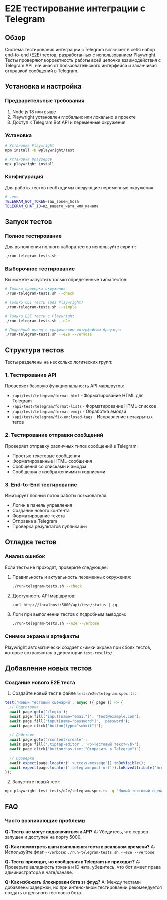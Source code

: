 # E2E тестирование интеграции с Telegram

## Обзор

Система тестирования интеграции с Telegram включает в себя набор end-to-end (E2E) тестов, разработанных с использованием Playwright. Тесты проверяют корректность работы всей цепочки взаимодействия с Telegram API, начиная от пользовательского интерфейса и заканчивая отправкой сообщений в Telegram.

## Установка и настройка

### Предварительные требования

1. Node.js 18 или выше
2. Playwright установлен глобально или локально в проекте
3. Доступ к Telegram Bot API и переменные окружения

### Установка

```bash
# Установка Playwright
npm install -D @playwright/test

# Установка браузеров
npx playwright install
```

### Конфигурация

Для работы тестов необходимы следующие переменные окружения:

```bash
# .env
TELEGRAM_BOT_TOKEN=ваш_токен_бота
TELEGRAM_CHAT_ID=ид_вашего_чата_или_канала
```

## Запуск тестов

### Полное тестирование

Для выполнения полного набора тестов используйте скрипт:

```bash
./run-telegram-tests.sh
```

### Выборочное тестирование

Вы можете запустить только определенные типы тестов:

```bash
# Только проверка окружения
./run-telegram-tests.sh --check

# Только CLI тесты (без Playwright)
./run-telegram-tests.sh --simple

# Только E2E тесты с Playwright
./run-telegram-tests.sh --e2e

# Подробный вывод с графическим интерфейсом браузера
./run-telegram-tests.sh --e2e --verbose
```

## Структура тестов

Тесты разделены на несколько логических групп:

### 1. Тестирование API

Проверяет базовую функциональность API маршрутов:

- `/api/test/telegram/format-html` - Форматирование HTML для Telegram
- `/api/test/telegram/format-lists` - Форматирование HTML-списков
- `/api/test/telegram/format-emoji` - Обработка эмодзи
- `/api/test/telegram/fix-unclosed-tags` - Исправление незакрытых тегов

### 2. Тестирование отправки сообщений

Проверяет отправку различных типов сообщений в Telegram:

- Простые текстовые сообщения
- Форматированные HTML-сообщения
- Сообщения со списками и эмодзи
- Сообщения с изображениями и подписями

### 3. End-to-End тестирование

Имитирует полный поток работы пользователя:

- Логин в панель управления
- Создание нового контента
- Форматирование текста 
- Отправка в Telegram
- Проверка результатов публикации

## Отладка тестов

### Анализ ошибок

Если тесты не проходят, проверьте следующее:

1. Правильность и актуальность переменных окружения:
   ```bash
   ./run-telegram-tests.sh --check
   ```

2. Доступность API маршрутов:
   ```bash
   curl http://localhost:5000/api/test/status | jq
   ```

3. Логи при выполнении тестов с подробным выводом:
   ```bash
   ./run-telegram-tests.sh --e2e --verbose
   ```

### Снимки экрана и артефакты

Playwright автоматически создает снимки экрана при сбоях тестов, которые сохраняются в директории `test-results/`.

## Добавление новых тестов

### Создание нового E2E теста

1. Создайте новый тест в файле `tests/e2e/telegram.spec.ts`:

```typescript
test('Новый тестовый сценарий', async ({ page }) => {
  // Подготовка
  await page.goto('/login');
  await page.fill('input[name="email"]', 'test@example.com');
  await page.fill('input[name="password"]', 'password');
  await page.click('button[type="submit"]');
  
  // Действие
  await page.goto('/content/create');
  await page.fill('.tiptap-editor', '<b>Тестовый текст</b>');
  await page.click('button:has-text("Отправить в Telegram")');
  
  // Проверка
  await expect(page.locator('.success-message')).toBeVisible();
  await expect(page.locator('.telegram-post-url')).toHaveAttribute('href', /t.me/);
});
```

2. Запустите новый тест:
```bash
npx playwright test tests/e2e/telegram.spec.ts -g "Новый тестовый сценарий"
```

## FAQ

### Часто возникающие проблемы

**Q: Тесты не могут подключиться к API?**
A: Убедитесь, что сервер запущен и доступен на порту 5000.

**Q: Как посмотреть шаги выполнения теста в реальном времени?**
A: Используйте флаг `--verbose`: `./run-telegram-tests.sh --e2e --verbose`

**Q: Тесты проходят, но сообщения в Telegram не приходят?**
A: Проверьте валидность токена и ID чата, убедитесь, что бот имеет права администратора в чате/канале.

**Q: Как избежать блокировки бота за флуд?**
A: Между тестами добавлены задержки, но при интенсивном тестировании рекомендуется создать отдельного тестового бота.